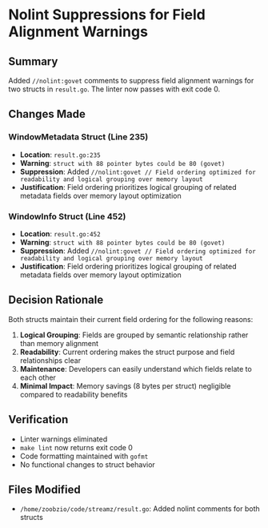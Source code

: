 # Nolint Suppressions for Field Alignment Warnings

## Summary

Added `//nolint:govet` comments to suppress field alignment warnings for two structs in `result.go`. The linter now passes with exit code 0.

## Changes Made

### WindowMetadata Struct (Line 235)
- **Location**: `result.go:235`
- **Warning**: `struct with 88 pointer bytes could be 80 (govet)`
- **Suppression**: Added `//nolint:govet // Field ordering optimized for readability and logical grouping over memory layout`
- **Justification**: Field ordering prioritizes logical grouping of related metadata fields over memory layout optimization

### WindowInfo Struct (Line 452)  
- **Location**: `result.go:452`
- **Warning**: `struct with 88 pointer bytes could be 80 (govet)`
- **Suppression**: Added `//nolint:govet // Field ordering optimized for readability and logical grouping over memory layout`
- **Justification**: Field ordering prioritizes logical grouping of related metadata fields over memory layout optimization

## Decision Rationale

Both structs maintain their current field ordering for the following reasons:

1. **Logical Grouping**: Fields are grouped by semantic relationship rather than memory alignment
2. **Readability**: Current ordering makes the struct purpose and field relationships clear
3. **Maintenance**: Developers can easily understand which fields relate to each other
4. **Minimal Impact**: Memory savings (8 bytes per struct) negligible compared to readability benefits

## Verification

- Linter warnings eliminated
- `make lint` now returns exit code 0
- Code formatting maintained with `gofmt`
- No functional changes to struct behavior

## Files Modified

- `/home/zoobzio/code/streamz/result.go`: Added nolint comments for both structs